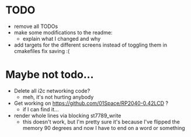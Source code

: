 # TODO 

* remove all TODOs
* make some modifications to the readme:
  * explain what I changed and why
* add targets for the different screens instead of toggling them in cmakefiles
fix saving :(

# Maybe not todo...

* Delete all i2c networking code?
  * meh, it's not hurting anybody
* Get working on https://github.com/01Space/RP2040-0.42LCD ?
  * if I can find it...
* render whole lines via blocking st7789_write
  * this doesn't work, but I'm pretty sure it's because I've flipped the memory 90 degrees and now I have to end on a word or something